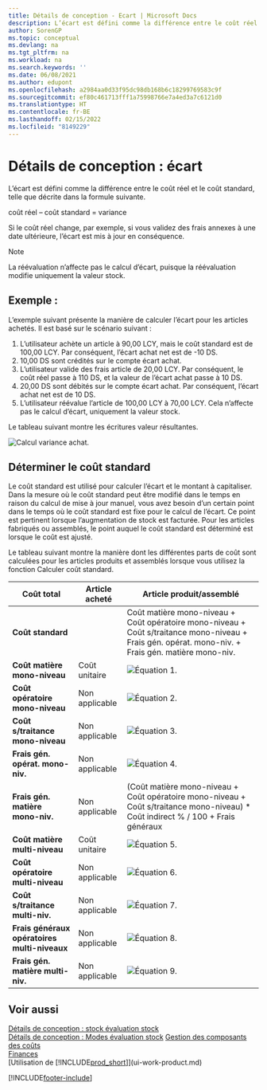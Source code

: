 ```yaml
---
title: Détails de conception - Ecart | Microsoft Docs
description: L’écart est défini comme la différence entre le coût réel et le coût standard, telle que décrite dans la formule suivante.
author: SorenGP
ms.topic: conceptual
ms.devlang: na
ms.tgt_pltfrm: na
ms.workload: na
ms.search.keywords: ''
ms.date: 06/08/2021
ms.author: edupont
ms.openlocfilehash: a2984aa0d33f95dc98db168b6c18299769583c9f
ms.sourcegitcommit: ef80c461713fff1a75998766e7a4ed3a7c6121d0
ms.translationtype: HT
ms.contentlocale: fr-BE
ms.lasthandoff: 02/15/2022
ms.locfileid: "8149229"
---
```

# <a name="design-details-variance"></a>Détails de conception : écart
L’écart est défini comme la différence entre le coût réel et le coût standard, telle que décrite dans la formule suivante.  

 coût réel – coût standard = variance  

 Si le coût réel change, par exemple, si vous validez des frais annexes à une date ultérieure, l’écart est mis à jour en conséquence.  

> [!NOTE]  
>  La réévaluation n’affecte pas le calcul d’écart, puisque la réévaluation modifie uniquement la valeur stock.  

## <a name="example"></a>Exemple :  
 L’exemple suivant présente la manière de calculer l’écart pour les articles achetés. Il est basé sur le scénario suivant :  

1.  L’utilisateur achète un article à 90,00 LCY, mais le coût standard est de 100,00 LCY. Par conséquent, l’écart achat net est de -10 DS.  
2.  10,00 DS sont crédités sur le compte écart achat.  
3.  L’utilisateur valide des frais article de 20,00 LCY. Par conséquent, le coût réel passe à 110 DS, et la valeur de l’écart achat passe à 10 DS.  
4.  20,00 DS sont débités sur le compte écart achat. Par conséquent, l’écart achat net est de 10 DS.  
5.  L’utilisateur réévalue l’article de 100,00 LCY à 70,00 LCY. Cela n’affecte pas le calcul d’écart, uniquement la valeur stock.  

 Le tableau suivant montre les écritures valeur résultantes.  

 ![Calcul variance achat.](media/design_details_inventory_costing_11_purchase_variance.png "Calcul variance achat")  

## <a name="determining-the-standard-cost"></a>Déterminer le coût standard  
 Le coût standard est utilisé pour calculer l’écart et le montant à capitaliser. Dans la mesure où le coût standard peut être modifié dans le temps en raison du calcul de mise à jour manuel, vous avez besoin d’un certain point dans le temps où le coût standard est fixe pour le calcul de l’écart. Ce point est pertinent lorsque l’augmentation de stock est facturée. Pour les articles fabriqués ou assemblés, le point auquel le coût standard est déterminé est lorsque le coût est ajusté.  

 Le tableau suivant montre la manière dont les différentes parts de coût sont calculées pour les articles produits et assemblés lorsque vous utilisez la fonction Calculer coût standard.  

|Coût total|Article acheté|Article produit/assemblé|  
|----------------|--------------------|------------------------------|  
|**Coût standard**||Coût matière mono-niveau + Coût opératoire mono-niveau + Coût s/traitance mono-niveau + Frais gén. opérat. mono-niv. + Frais gén. matière mono-niv.|  
|**Coût matière mono-niveau**|Coût unitaire|![Équation 1.](media/design_details_inventory_costing_11_equation_1.png "Équation 1")|  
|**Coût opératoire mono-niveau**|Non applicable|![Équation 2.](media/design_details_inventory_costing_11_equation_2.png "Équation 2")|  
|**Coût s/traitance mono-niveau**|Non applicable|![Équation 3.](media/design_details_inventory_costing_11_equation_3.png "Équation 3")|  
|**Frais gén. opérat. mono-niv.**|Non applicable|![Équation 4.](media/design_details_inventory_costing_11_equation_4.png "Équation 4")|  
|**Frais gén. matière mono-niv.**|Non applicable|(Coût matière mono-niveau + Coût opératoire mono-niveau + Coût s/traitance mono-niveau) * Coût indirect % / 100 + Frais généraux|  
|**Coût matière multi-niveau**|Coût unitaire|![Équation 5.](media/design_details_inventory_costing_11_equation_5.png "Équation 5")|  
|**Coût opératoire multi-niveau**|Non applicable|![Équation 6.](media/design_details_inventory_costing_11_equation_6.png "Équation 6")|  
|**Coût s/traitance multi-niv.**|Non applicable|![Équation 7.](media/design_details_inventory_costing_11_equation_7.png "Équation 7")|  
|**Frais généraux opératoires multi-niveaux**|Non applicable|![Équation 8.](media/design_details_inventory_costing_11_equation_8.png "Équation 8")|  
|**Frais gén. matière multi-niv.**|Non applicable|![Équation 9.](media/design_details_inventory_costing_11_equation_9.png "Équation 9")|  

## <a name="see-also"></a>Voir aussi  
 [Détails de conception : stock évaluation stock](design-details-inventory-costing.md)   
 [Détails de conception : Modes évaluation stock](design-details-costing-methods.md) [Gestion des composants des coûts](finance-manage-inventory-costs.md)  
 [Finances](finance.md)  
 [Utilisation de [!INCLUDE[prod_short](includes/prod_short.md)]](ui-work-product.md)


[!INCLUDE[footer-include](includes/footer-banner.md)]